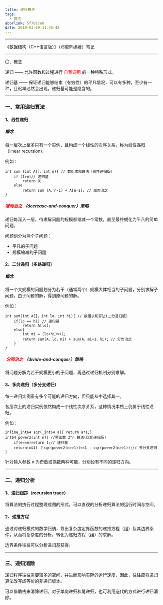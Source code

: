 ```yaml
---
title: 递归算法
tags:
  - 算法
abbrlink: 5f7017e8
date: 2019-03-09 11:40:42
---
```


---

《数据结构（C++语言版）》（邓俊辉编著）笔记

---

〇、概念

递归 —— 允许函数和过程进行<font  color=#FF0000>  自我调用 </font>的一种特殊形式。

递归基 —— 保证递归能够结束（有穷性）的平凡情况，可以有多种，至少有一种，且迟早必然会出现。递归基可能是隐含的。

<!--more-->

---

### 一、常用递归算法



#### 1、线性递归



##### 概念

每一层次上至多只有一个实例，且构成一个线性的次序关系，称为线性递归（linear recursion）。



例如：

```
int sum (int A[]，int n){ // 数组求和算法（线性递归版）
	if (1>n)// 递归基
		return 0;
	else
		return sum (A，n-1) + A[n-1]; // 减而治之
}
```



##### <font  color=#FF0000>  减而治之 </font>（decrease-and-conquer）策略

递归每深入一层，待求解问题的规模都缩减一个常数，直至最终蜕化为平凡的简单问题。

问题划分为两个子问题：

- 平凡的子问题
- 规模缩减的子问题



#### 2、二分递归（多路递归）



##### 概念

将一个大规模的问题划分为若干（通常两个）规模大体相当的子问题，分别求解子问题，由子问题的解，得到原问题的解。



例如：

```
int sum(int A[]，int lo，int hi){ // 数组求和算法(二分递归版)
    if(lo == hi) // 递归基
        return A[lo];
    else{ 
        int mi = (lo+hi)>>1;
        return sum(A，lo，mi) + sum(A，mi+1，hi); // 分而治之
    }
}
```



##### <font  color=#FF0000> 分而治之 </font>（divide-and-conquer）策略

将问题分解为若干规模更小的子问题，再通过递归机制分别求解。



#### 3、多向递归（多分支递归）



每一递归实例虽有多个可能的递归方向，但只能从中选择其一。

各层次上的递归实例依然构成一个线性次序关系，这种情况本质上仍属于线性递归。



例如：

```
inline_int64 sqr(_int64 a){ return a*a;}
int64 power2(int n){ //幂函数 2^n 算法(优化递归版)
    if(e==n)return 1;// 递归基
    return(n&1) ？sqr(power2(n>>1))<<1 : sqr(power2(n>>1));// 多分支递归
}
```

针对输入参数 n 为奇数或偶数两种可能，分别设有不同的递归方向。



---

### 二、递归分析



#### 1、递归跟踪（recursion trace）



将算法的执行过程整理成图的形式，可以直观的分析递归算法的运行时间与空间。



#### 2、递推方程



通过对递归模式的数学归纳，导出复杂度定界函数的递推方程（组）及其边界条件，从而将复杂度的分析，转化为递归方程（组）的求解。



边界条件往往可以分析递归基获得。



---

### 三、递归消除



递归程序往往需要较多的空间，并进而影响实际的运行速度，因此，往往应将递归算法改写成等价的非递归版本。



可以借助栈来消除递归。对于单向递归和尾递归，也可利用迭代的方式进行递归消除。